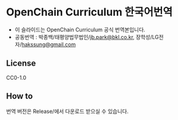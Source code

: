 # OpenChain Curriculum 한국어번역

- 이 슬라이드는 OpenChain Curriculum 공식 번역본입니다.
- 공동번역 : 박종백/태평양법무법인/jb.park@bkl.co.kr, 장학성/LG전자/hakssung@gmail.com

## License
CC0-1.0

## How to
번역 버전은 Release/에서 다운로드 받으실 수 있습니다.

